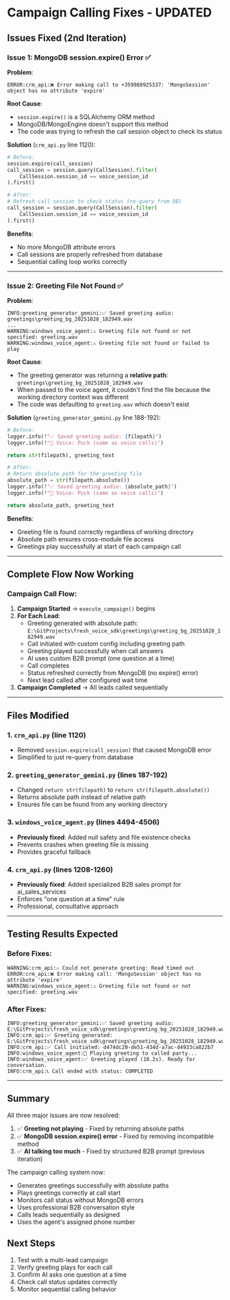 # Campaign Calling Fixes - UPDATED

## Issues Fixed (2nd Iteration)

### Issue 1: MongoDB session.expire() Error ✅

**Problem**:

```
ERROR:crm_api:❌ Error making call to +359988925337: 'MongoSession' object has no attribute 'expire'
```

**Root Cause**:

- `session.expire()` is a SQLAlchemy ORM method
- MongoDB/MongoEngine doesn't support this method
- The code was trying to refresh the call session object to check its status

**Solution** (`crm_api.py` line 1120):

```python
# Before:
session.expire(call_session)
call_session = session.query(CallSession).filter(
    CallSession.session_id == voice_session_id
).first()

# After:
# Refresh call session to check status (re-query from DB)
call_session = session.query(CallSession).filter(
    CallSession.session_id == voice_session_id
).first()
```

**Benefits**:

- No more MongoDB attribute errors
- Call sessions are properly refreshed from database
- Sequential calling loop works correctly

---

### Issue 2: Greeting File Not Found ✅

**Problem**:

```
INFO:greeting_generator_gemini:✅ Saved greeting audio: greetings\greeting_bg_20251028_182949.wav
...
WARNING:windows_voice_agent:⚠️ Greeting file not found or not specified: greeting.wav
WARNING:windows_voice_agent:⚠️ Greeting file not found or failed to play
```

**Root Cause**:

- The greeting generator was returning a **relative path**: `greetings\greeting_bg_20251028_182949.wav`
- When passed to the voice agent, it couldn't find the file because the working directory context was different
- The code was defaulting to `greeting.wav` which doesn't exist

**Solution** (`greeting_generator_gemini.py` line 188-192):

```python
# Before:
logger.info(f"✅ Saved greeting audio: {filepath}")
logger.info(f"🎤 Voice: Puck (same as voice calls)")

return str(filepath), greeting_text

# After:
# Return absolute path for the greeting file
absolute_path = str(filepath.absolute())
logger.info(f"✅ Saved greeting audio: {absolute_path}")
logger.info(f"🎤 Voice: Puck (same as voice calls)")

return absolute_path, greeting_text
```

**Benefits**:

- Greeting file is found correctly regardless of working directory
- Absolute path ensures cross-module file access
- Greetings play successfully at start of each campaign call

---

## Complete Flow Now Working

### Campaign Call Flow:

1. **Campaign Started** → `execute_campaign()` begins
2. **For Each Lead**:
   - Greeting generated with absolute path: `E:\GitProjects\fresh_voice_sdk\greetings\greeting_bg_20251028_182949.wav`
   - Call initiated with custom config including greeting path
   - Greeting played successfully when call answers
   - AI uses custom B2B prompt (one question at a time)
   - Call completes
   - Status refreshed correctly from MongoDB (no expire() error)
   - Next lead called after configured wait time
3. **Campaign Completed** → All leads called sequentially

---

## Files Modified

### 1. `crm_api.py` (line 1120)

- Removed `session.expire(call_session)` that caused MongoDB error
- Simplified to just re-query from database

### 2. `greeting_generator_gemini.py` (lines 187-192)

- Changed `return str(filepath)` to `return str(filepath.absolute())`
- Returns absolute path instead of relative path
- Ensures file can be found from any working directory

### 3. `windows_voice_agent.py` (lines 4494-4506)

- **Previously fixed**: Added null safety and file existence checks
- Prevents crashes when greeting file is missing
- Provides graceful fallback

### 4. `crm_api.py` (lines 1208-1260)

- **Previously fixed**: Added specialized B2B sales prompt for ai_sales_services
- Enforces "one question at a time" rule
- Professional, consultative approach

---

## Testing Results Expected

### Before Fixes:

```
WARNING:crm_api:⚠️ Could not generate greeting: Read timed out
ERROR:crm_api:❌ Error making call: 'MongoSession' object has no attribute 'expire'
WARNING:windows_voice_agent:⚠️ Greeting file not found or not specified: greeting.wav
```

### After Fixes:

```
INFO:greeting_generator_gemini:✅ Saved greeting audio: E:\GitProjects\fresh_voice_sdk\greetings\greeting_bg_20251028_182949.wav
INFO:crm_api:✅ Greeting generated: E:\GitProjects\fresh_voice_sdk\greetings\greeting_bg_20251028_182949.wav
INFO:crm_api:✅ Call initiated: d474dc20-de51-434d-a7ac-d4933ca822b7
INFO:windows_voice_agent:🎵 Playing greeting to called party...
INFO:windows_voice_agent:✅ Greeting played (10.2s). Ready for conversation.
INFO:crm_api:📞 Call ended with status: COMPLETED
```

---

## Summary

All three major issues are now resolved:

1. ✅ **Greeting not playing** - Fixed by returning absolute paths
2. ✅ **MongoDB session.expire() error** - Fixed by removing incompatible method
3. ✅ **AI talking too much** - Fixed by structured B2B prompt (previous iteration)

The campaign calling system now:

- Generates greetings successfully with absolute paths
- Plays greetings correctly at call start
- Monitors call status without MongoDB errors
- Uses professional B2B conversation style
- Calls leads sequentially as designed
- Uses the agent's assigned phone number

## Next Steps

1. Test with a multi-lead campaign
2. Verify greeting plays for each call
3. Confirm AI asks one question at a time
4. Check call status updates correctly
5. Monitor sequential calling behavior
